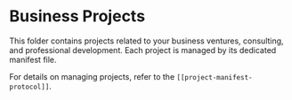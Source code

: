 # Business Projects

This folder contains projects related to your business ventures, consulting, and professional development. Each project is managed by its dedicated manifest file.

For details on managing projects, refer to the `[[project-manifest-protocol]]`.